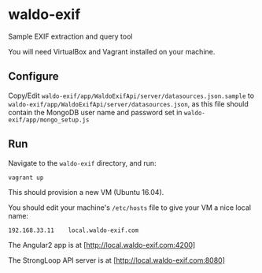 # waldo-exif
Sample EXIF extraction and query tool

You will need VirtualBox and Vagrant installed on your machine.

## Configure
Copy/Edit `waldo-exif/app/WaldoExifApi/server/datasources.json.sample` to `waldo-exif/app/WaldoExifApi/server/datasources.json`, as this file should contain the MongoDB user name and password set in `waldo-exif/app/mongo_setup.js`


## Run

Navigate to the `waldo-exif` directory, and run:

```
vagrant up
```

This should provision a new VM (Ubuntu 16.04).


You should edit your machine's `/etc/hosts` file to give your VM a nice local name:

```
192.168.33.11    local.waldo-exif.com
```


The Angular2 app is at [http://local.waldo-exif.com:4200]

The StrongLoop API server is at [http://local.waldo-exif.com:8080]